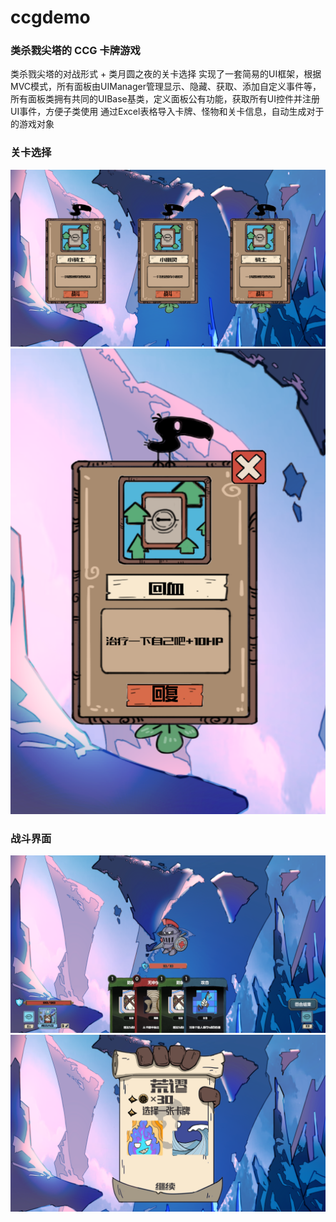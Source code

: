 # ccgdemo

### 类杀戮尖塔的 CCG 卡牌游戏
类杀戮尖塔的对战形式 + 类月圆之夜的关卡选择
实现了一套简易的UI框架，根据MVC模式，所有面板由UIManager管理显示、隐藏、获取、添加自定义事件等，所有面板类拥有共同的UIBase基类，定义面板公有功能，获取所有UI控件并注册UI事件，方便子类使用
通过Excel表格导入卡牌、怪物和关卡信息，自动生成对于的游戏对象

### 关卡选择

![关卡选择界面](\res\level.png)
![特殊选择](\res\choose.png)

### 战斗界面
![战斗](\res\battle.png)
![胜利](\res\win.png)